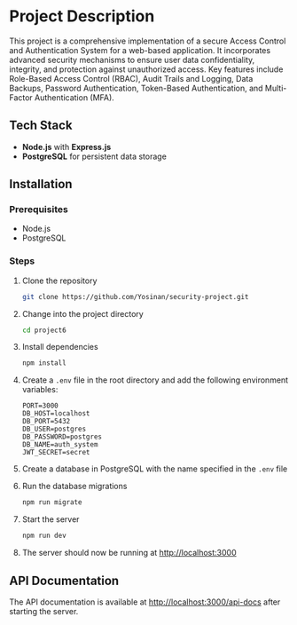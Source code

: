 # Project Description

This project is a comprehensive implementation of a secure Access Control and Authentication System for a web-based application. It incorporates advanced security mechanisms to ensure user data confidentiality, integrity, and protection against unauthorized access. Key features include Role-Based Access Control (RBAC), Audit Trails and Logging, Data Backups, Password Authentication, Token-Based Authentication, and Multi-Factor Authentication (MFA).

## Tech Stack
- **Node.js** with **Express.js**
- **PostgreSQL** for persistent data storage

## Installation

### Prerequisites
- Node.js
- PostgreSQL

### Steps

1. Clone the repository
    ```bash
    git clone https://github.com/Yosinan/security-project.git
    ```
2. Change into the project directory
    ```bash
    cd project6
    ```

3. Install dependencies
    ```bash
    npm install
    ```
4. Create a `.env` file in the root directory and add the following environment variables:
    ```env
    PORT=3000
    DB_HOST=localhost
    DB_PORT=5432
    DB_USER=postgres
    DB_PASSWORD=postgres
    DB_NAME=auth_system
    JWT_SECRET=secret
    ```
5. Create a database in PostgreSQL with the name specified in the `.env` file
6. Run the database migrations
    ```bash
    npm run migrate
    ```
7. Start the server
    ```bash
    npm run dev
    ```
8. The server should now be running at [http://localhost:3000](http://localhost:3000)

## API Documentation
The API documentation is available at [http://localhost:3000/api-docs](http://localhost:3000/api-docs) after starting the server.